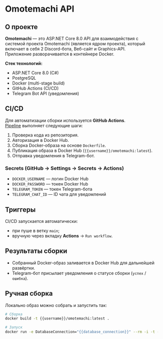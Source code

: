 # Omotemachi API

## О проекте
**Omotemachi** — это ASP.NET Core 8.0 API для взаимодействия с системой проекта Omotemachi (является ядром проекта), который включает в себя 2 Discord-бота, Веб-сайт и Graphics-API.  
Приложение разворачивается в контейнере Docker.  

**Стек технологий:**
- ASP.NET Core 8.0 (C#)
- PostgreSQL
- Docker (multi-stage build)
- GitHub Actions (CI/CD)
- Telegram Bot API (уведомления)

## CI/CD
Для автоматизации сборки используется **GitHub Actions**.  
[Pipeline](.github/workflows/ci-cd.yml) выполняет следующие шаги:

1. Проверка кода из репозитория.  
2. Авторизация в Docker Hub.  
3. Сборка Docker-образа на основе `Dockerfile`.  
4. Публикация образа в Docker Hub (`{{username}}/omotemachi:latest`).  
5. Отправка уведомления в Telegram-бот.

### Secrets (GitHub → Settings → Secrets → Actions)
- `DOCKER_USERNAME` — логин Docker Hub  
- `DOCKER_PASSWORD` — токен Docker Hub  
- `TELEGRAM_TOKEN` — токен Telegram-бота  
- `TELEGRAM_CHAT_ID` — ID чата для уведомлений  

## Триггеры
CI/CD запускается автоматически:  
- при пуше в ветку `main`;  
- вручную через вкладку **Actions** → `Run workflow`.

## Результаты сборки
- Собранный Docker-образ заливается в Docker Hub для дальнейшей развёртки.  
- Telegram-бот присылает уведомления о статусе сборки (`успех` / `ошибка`).  

## Ручная сборка
Локально образ можно собрать и запустить так:
```bash
# Сборка
docker build -t {{username}}/omotemachi:latest .

# Запуск
docker run -e DatabaseConnection="{{database_connection}}" --rm -i -t -p 8080:8080 {{username}}/omotemachi
```
